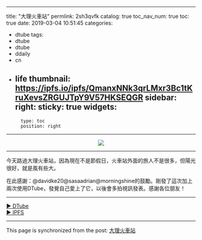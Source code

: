 
---
title: "大理火車站"
permlink: 2sh3qvfk
catalog: true
toc_nav_num: true
toc: true
date: 2019-03-04 10:51:45
categories:
- dtube
tags:
- dtube
- dtube
- ddaily
- cn
- life
thumbnail: https://ipfs.io/ipfs/QmanxNNk3qrLMxr3Bc1tKruXevsZRGUJTpY9V57HKSEQGR
sidebar:
    right:
        sticky: true
widgets:
    -
        type: toc
        position: right
---


<center><a href='https://d.tube/#!/v/sunai/2sh3qvfk'><img src='https://ipfs.io/ipfs/QmanxNNk3qrLMxr3Bc1tKruXevsZRGUJTpY9V57HKSEQGR'></a></center><hr>

今天路過大理火車站，因為現在不是節假日，火車站外面的旅人不是很多，但陽光很好，就是風有些大。

在此感謝：@davidke20@sasaadrian@morningshine的鼓勵。剛發了這次加上兩次使用DTube，發覺自己愛上了它，以後會多拍視訊發表。感謝各位朋友！

<hr><a href='https://d.tube/#!/v/sunai/2sh3qvfk'> ▶️ DTube</a><br /><a href='https://ipfs.io/ipfs/QmRtv5kB4LGvUz23VAAUXoCiowX3YrcwztED4K8a1nNQhv'> ▶️ IPFS</a>

- - -

This page is synchronized from the post: [大理火車站](https://steemit.com/@sunai/2sh3qvfk)
